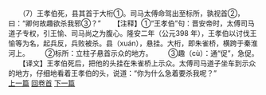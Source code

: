 　　（7）王孝伯死，县其首于大桁①。司马太傅命驾出至标所，孰视首②，曰：“卿何故趣欲杀我邪③？”
　　【注释】①“王孝伯”句：晋安帝时，太傅司马道子专权，引王愉、司马尚之为腹心。隆安二年（公元398 年），王孝伯以讨伐王愉等为名，起兵反，兵败被杀。县（xuán），悬挂。大桁，即朱雀桥，横跨于秦淮河上。
　　②标所：立柱子悬首示众的地方。
　　③趣（cù）：通“促”，急促。
　　【译文】王孝伯死后，把他的头挂在朱雀桥上示众。太傅司马道子坐车到示众的地方，仔细地看着王孝伯的头，说道：“你为什么急着要杀我呢？”
<br>[上一篇](36_6) [回卷首](36_0) [下一篇](36_8)
